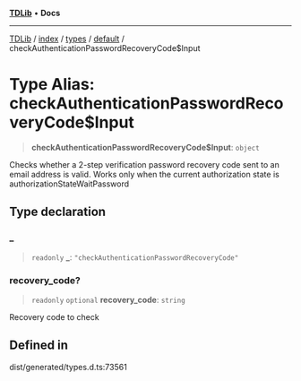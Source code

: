 [**TDLib**](../../../../../../README.md) • **Docs**

***

[TDLib](../../../../../../modules.md) / [index](../../../../../README.md) / [types](../../../README.md) / [default](../README.md) / checkAuthenticationPasswordRecoveryCode$Input

# Type Alias: checkAuthenticationPasswordRecoveryCode$Input

> **checkAuthenticationPasswordRecoveryCode$Input**: `object`

Checks whether a 2-step verification password recovery code sent to an email address is valid. Works only when the current authorization state is authorizationStateWaitPassword

## Type declaration

### \_

> `readonly` **\_**: `"checkAuthenticationPasswordRecoveryCode"`

### recovery\_code?

> `readonly` `optional` **recovery\_code**: `string`

Recovery code to check

## Defined in

dist/generated/types.d.ts:73561
